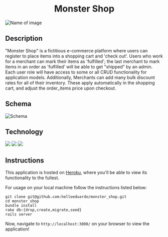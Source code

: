 # <div align="center">  Monster Shop

![Name of image](https://image.shutterstock.com/image-vector/cartoon-furry-monster-halloween-vector-260nw-1197171505.jpg)

## Description
"Monster Shop" is a fictitious e-commerce platform where users can register to place items into a shopping cart and 'check out'. Users who work for a merchant can mark their items as 'fulfilled'; the last merchant to mark items in an order as 'fulfilled' will be able to get "shipped" by an admin. Each user role will have access to some or all CRUD functionality for application models. Additionally, Merchants can add many bulk discount rates for all of their inventory. These apply automatically in the shopping cart, and adjust the order_items price upon checkout.

## Schema
![Schema](https://user-images.githubusercontent.com/56360157/98730018-f0dc5d80-2358-11eb-9af9-b190c7ab99d8.png)

## Technology
   ![](https://img.shields.io/badge/Rails-5.2.4-informational?style=flat&logo=<LOGO_NAME>&logoColor=white&color=2bbc8a)    ![](https://img.shields.io/badge/Code-HTML-informational?style=flat&logo=<LOGO_NAME>&logoColor=white&color=2bbc8a) ![](https://img.shields.io/badge/Code-CSS-informational?style=flat&logo=<LOGO_NAME>&logoColor=white&color=2bbc8a)

## Instructions
This application is hosted on [Heroku](https://turing-monster-shop.herokuapp.com), where you'll be able to view its functionality to the fullest.

For usage on your local machine follow the instructions listed below:
```
git clone git@github.com:helloeduardo/monster_shop.git
cd monster_shop
bundle install
rake db:{drop,create,migrate,seed}
rails server
```
Now, navigate to `http://localhost:3000/` on your browser to view the application!
